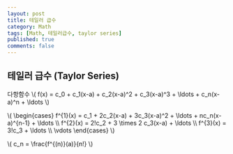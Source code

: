 ```yaml
---
layout: post
title: 테일러 급수
category: Math
tags: [Math, 테일러급수, taylor series]
published: true
comments: false
---
```


테일러 급수 (Taylor Series)
---

다항함수
\\( f(x) = c\_0 + c\_1(x-a) + c\_2(x-a)^2 + c\_3(x-a)^3 + \ldots + c\_n(x-a)^n + \ldots \\)

\\( \begin{cases} 
f^{1}(x) = c\_1 + 2c\_2(x-a) + 3c\_3(x-a)^2 + \ldots + nc\_n(x-a)^{n-1} + \ldots
\\\\ f^{2}(x) = 2!c\_2 + 3 \times 2 c\_3(x-a) + \ldots
\\\\ f^{3}(x) = 3!c\_3 + \ldots
\\\\ \vdots
\end{cases} \\)

\\( c\_n = \frac{f^{(n)}(a)}{n!} \\)
